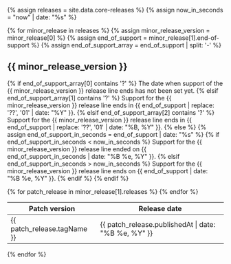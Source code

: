 {% assign releases = site.data.core-releases %}
{% assign now_in_seconds = "now" | date: "%s" %}

{% for minor_release in releases %}
{% assign minor_release_version = minor_release[0] %}
{% assign end_of_support = minor_release[1].end-of-support %}
{% assign end_of_support_array = end_of_support | split: '-' %}
## {{ minor_release_version }}

{% if end_of_support_array[0] contains '?' %}
The date when support of the {{ minor_release_version }} release line ends has not been set yet.
{% elsif end_of_support_array[1] contains '?' %}
Support for the {{ minor_release_version }} release line ends in {{ end_of_support | replace: '??', '01' | date: "%Y" }}.
{% elsif end_of_support_array[2] contains '?' %}
Support for the {{ minor_release_version }} release line ends in {{ end_of_support | replace: '??', '01' | date: "%B, %Y" }}.
{% else %}
{% assign end_of_support_in_seconds = end_of_support | date: "%s" %}
{% if end_of_support_in_seconds < now_in_seconds %}
Support for the {{ minor_release_version }} release line ended on {{ end_of_support_in_seconds | date: "%B&nbsp;%e, %Y" }}.
{% elsif end_of_support_in_seconds > now_in_seconds %}
Support for the {{ minor_release_version }} release line ends on {{ end_of_support | date: "%B&nbsp;%e, %Y" }}.
{% endif %}
{% endif %}

<table>
  <thead>
    <tr>
      <th>Patch version</th>
      <th>Release date</th>
    </tr>
  </thead>
  <tbody>
  {% for patch_release in minor_release[1].releases %}
    <tr>
        <td>{{ patch_release.tagName }}</td>
        <td>{{ patch_release.publishedAt | date: "%B&nbsp;%e, %Y" }}</td>
    </tr>
  {% endfor %}<!-- patch_releases -->
  </tbody>
</table>

{% endfor %} <!-- minor_releases -->
